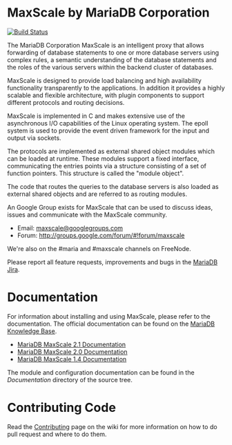 # MaxScale by MariaDB Corporation

[![Build Status](https://travis-ci.org/mariadb-corporation/MaxScale.svg?branch=develop)](https://travis-ci.org/mariadb-corporation/MaxScale)

The MariaDB Corporation MaxScale is an intelligent proxy that allows
forwarding of database statements to one or more database servers using
complex rules, a semantic understanding of the database statements and the
roles of the various servers within the backend cluster of databases.

MaxScale is designed to provide load balancing and high availability
functionality transparently to the applications. In addition it provides
a highly scalable and flexible architecture, with plugin components to
support different protocols and routing decisions.

MaxScale is implemented in C and makes extensive use of the
asynchronous I/O capabilities of the Linux operating system. The epoll
system is used to provide the event driven framework for the input and
output via sockets.

The protocols are implemented as external shared object modules which
can be loaded at runtime. These modules support a fixed interface,
communicating the entries points via a structure consisting of a set of
function pointers. This structure is called the "module object".

The code that routes the queries to the database servers is also loaded
as external shared objects and are referred to as routing modules.

An Google Group exists for MaxScale that can be used to discuss ideas,
issues and communicate with the MaxScale community.

- Email: maxscale@googlegroups.com
- Forum: http://groups.google.com/forum/#!forum/maxscale

We're also on the #maria and #maxscale channels on FreeNode.

Please report all feature requests, improvements and bugs in the [MariaDB Jira](https://jira.mariadb.org/projects/MXS/issues).

# Documentation

For information about installing and using MaxScale, please refer to the
documentation. The official documentation can be found on the
[MariaDB Knowledge Base](https://mariadb.com/kb/en/mariadb-enterprise/maxscale/).

- [MariaDB MaxScale 2.1 Documentation](https://mariadb.com/kb/en/mariadb-enterprise/6308/)
- [MariaDB MaxScale 2.0 Documentation](https://mariadb.com/kb/en/mariadb-enterprise/mariadb-maxscale-20-contents/)
- [MariaDB MaxScale 1.4 Documentation](https://mariadb.com/kb/en/mariadb-enterprise/mariadb-maxscale-14/maxscale-maxscale-contents/)

The module and configuration documentation can be found in the _Documentation_
directory of the source tree.

# Contributing Code

Read the [Contributing](https://github.com/mariadb-corporation/MaxScale/wiki/Contributing)
page on the wiki for more information on how to do pull request and where to do
them.
